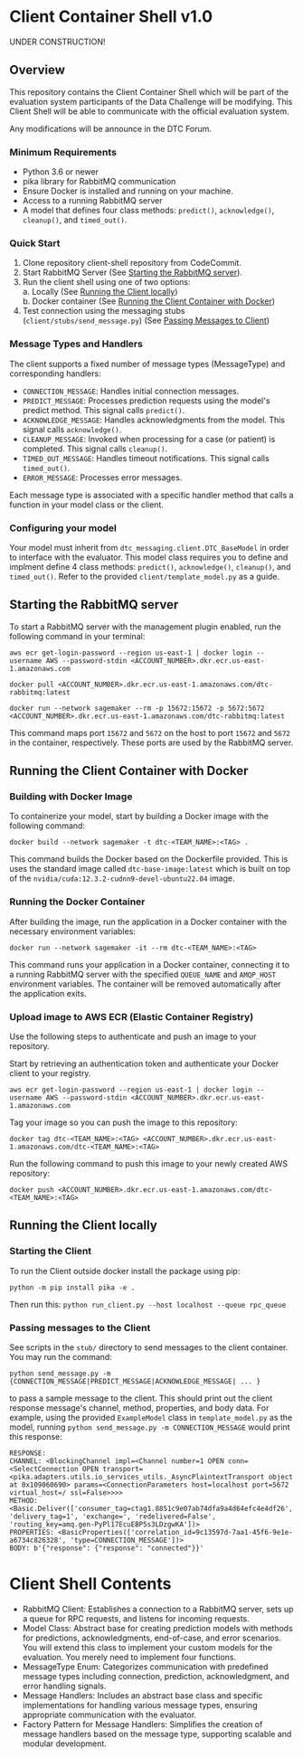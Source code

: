 # Client Container Shell v1.0

UNDER CONSTRUCTION!

## Overview
This repository contains the Client Container Shell which will be part of the evaluation system participants of the Data Challenge will be modifying. This Client Shell will be able to communicate with the official evaluation system.


Any modifications will be announce in the DTC Forum.


### Minimum Requirements
- Python 3.6 or newer
- pika library for RabbitMQ communication
- Ensure Docker is installed and running on your machine.
- Access to a running RabbitMQ server
- A model that defines four class methods: `predict()`, `acknowledge()`, `cleanup()`, and `timed_out()`.


### Quick Start
1. Clone repository client-shell repository from CodeCommit.
2. Start RabbitMQ Server (See [Starting the RabbitMQ server](https://github.com/JHUAPL-DTC-TA2/wiki/blob/client-shell-instructions/Running%20Client%20Shell%20in%20SageMaker.md#starting-the-rabbitmq-server)).
3. Run the client shell using one of two options: \
    a. Locally (See [Running the Client locally](https://github.com/JHUAPL-DTC-TA2/wiki/blob/client-shell-instructions/Running%20Client%20Shell%20in%20SageMaker.md#running-the-client-locally))\
    b. Docker container (See [Running the Client Container with Docker](https://github.com/JHUAPL-DTC-TA2/wiki/blob/client-shell-instructions/Running%20Client%20Shell%20in%20SageMaker.md#running-the-client-container-with-docker))
4. Test connection using the messaging stubs (`client/stubs/send_message.py`) (See [Passing Messages to Client](https://github.com/JHUAPL-DTC-TA2/wiki/blob/client-shell-instructions/Running%20Client%20Shell%20in%20SageMaker.md#passing-messages-to-the-client))


### Message Types and Handlers
The client supports a fixed number of message types (MessageType) and corresponding handlers:

- `CONNECTION_MESSAGE`: Handles initial connection messages.
- `PREDICT_MESSAGE`: Processes prediction requests using the model's predict method. This signal calls `predict()`.
- `ACKNOWLEDGE_MESSAGE`: Handles acknowledgments from the model. This signal calls `acknowledge()`.
- `CLEANUP_MESSAGE`: Invoked when processing for a case (or patient) is completed. This signal calls `cleanup()`.
- `TIMED_OUT_MESSAGE`: Handles timeout notifications. This signal calls `timed_out()`.
- `ERROR_MESSAGE`: Processes error messages.

Each message type is associated with a specific handler method that calls a function in your model class or the client.

### Configuring your model
Your model must inherit from `dtc_messaging.client.DTC_BaseModel` in order to interface with the evaluator. This model class requires you to define and implment define 4 class methods: `predict()`, `acknowledge()`, `cleanup()`, and `timed_out()`. Refer to the provided `client/template_model.py` as a guide.



## Starting the RabbitMQ server
To start a RabbitMQ server with the management plugin enabled, run the following command in your terminal:

`aws ecr get-login-password --region us-east-1 | docker login --username AWS --password-stdin <ACCOUNT_NUMBER>.dkr.ecr.us-east-1.amazonaws.com`

`docker pull <ACCOUNT_NUMBER>.dkr.ecr.us-east-1.amazonaws.com/dtc-rabbitmq:latest`

`docker run --network sagemaker --rm -p 15672:15672 -p 5672:5672 <ACCOUNT_NUMBER>.dkr.ecr.us-east-1.amazonaws.com/dtc-rabbitmq:latest`

This command maps port `15672` and `5672` on the host to port `15672` and `5672` in the container, respectively. These ports are used by the RabbitMQ server.




## Running the Client Container with Docker

### Building with Docker Image
To containerize your model, start by building a Docker image with the following command:

`docker build --network sagemaker -t dtc-<TEAM_NAME>:<TAG> .`

This command builds the Docker based on the Dockerfile provided. This is uses the standard image called `dtc-base-image:latest` which is built on top of the `nvidia/cuda:12.3.2-cudnn9-devel-ubuntu22.04` image.

### Running the Docker Container
After building the image, run the application in a Docker container with the necessary environment variables:

`docker run --network sagemaker -it --rm dtc-<TEAM_NAME>:<TAG>`

This command runs your application in a Docker container, connecting it to a running RabbitMQ server with the specified `QUEUE_NAME` and `AMQP_HOST` environment variables. The container will be removed automatically after the application exits.

### Upload image to AWS ECR (Elastic Container Registry)
Use the following steps to authenticate and push an image to your repository. 

Start by retrieving an authentication token and authenticate your Docker client to your registry.

`aws ecr get-login-password --region us-east-1 | docker login --username AWS --password-stdin <ACCOUNT_NUMBER>.dkr.ecr.us-east-1.amazonaws.com`

Tag your image so you can push the image to this repository:

`docker tag dtc-<TEAM_NAME>:<TAG> <ACCOUNT_NUMBER>.dkr.ecr.us-east-1.amazonaws.com/dtc-<TEAM_NAME>:<TAG>`

Run the following command to push this image to your newly created AWS repository:

`docker push <ACCOUNT_NUMBER>.dkr.ecr.us-east-1.amazonaws.com/dtc-<TEAM_NAME>:<TAG>`







## Running the Client locally

### Starting the Client
To run the Client outside docker install the package using pip:

`python -m pip install pika -e .`

Then run this:
`python run_client.py --host localhost --queue rpc_queue`


### Passing messages to the Client

See scripts in the `stub/` directory to send messages to the client container. You may run the command:

`python send_message.py -m {CONNECTION_MESSAGE|PREDICT_MESSAGE|ACKNOWLEDGE_MESSAGE| ... }`

to pass a sample message to the client. This should print out the client response message's channel, method, properties, and body data. For example, using the provided `ExampleModel` class in `template_model.py` as the model, running `python send_message.py -m CONNECTION_MESSAGE` would print this response:

```
RESPONSE:
CHANNEL: <BlockingChannel impl=<Channel number=1 OPEN conn=<SelectConnection OPEN transport=<pika.adapters.utils.io_services_utils._AsyncPlaintextTransport object at 0x109060690> params=<ConnectionParameters host=localhost port=5672 virtual_host=/ ssl=False>>>>
METHOD: <Basic.Deliver(['consumer_tag=ctag1.8851c9e07ab74dfa9a4d64efc4e4df26', 'delivery_tag=1', 'exchange=', 'redelivered=False', 'routing_key=amq.gen-PyPl17EcuEBP5s3LDzgwKA'])>
PROPERTIES: <BasicProperties(['correlation_id=9c13597d-7aa1-45f6-9e1e-a6734c826328', 'type=CONNECTION_MESSAGE'])>
BODY: b'{"response": {"response": "connected"}}'
```

# Client Shell Contents
- RabbitMQ Client: Establishes a connection to a RabbitMQ server, sets up a queue for RPC requests, and listens for incoming requests.
- Model Class: Abstract base for creating prediction models with methods for predictions, acknowledgments, end-of-case, and error scenarios. You will extend this class to implement your custom models for the evaluation. You merely need to implement four functions.
- MessageType Enum: Categorizes communication with predefined message types including connection, prediction, acknowledgment, and error handling signals.
- Message Handlers: Includes an abstract base class and specific implementations for handling various message types, ensuring appropriate communication with the evaluator.
- Factory Pattern for Message Handlers: Simplifies the creation of message handlers based on the message type, supporting scalable and modular development.
